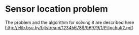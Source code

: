 # Sensor location problem
The problem and the algorithm for solving it are described here http://elib.bsu.by/bitstream/123456789/96979/1/Pilipchuk2.pdf
